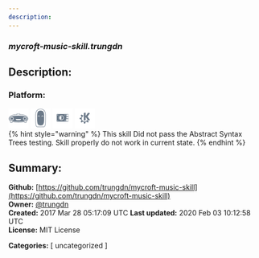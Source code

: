 ```yaml
---
description: 
---
```


### _mycroft-music-skill.trungdn_  
## Description:  
  
  
  
### Platform:  
 ![Mark I](../.gitbook/assets/mark-1-icon.png)  ![Mark II](../.gitbook/assets/mark-2-icon.png)  ![Picroft](../.gitbook/assets/picroft-icon.png)  ![plasmoid](../.gitbook/assets/kde.png)   
{% hint style="warning" %}
This skill Did not pass the Abstract Syntax Trees testing. Skill properly do not work in current state.
{% endhint %}
  
## Summary:  
**Github:** [https://github.com/trungdn/mycroft-music-skill](https://github.com/trungdn/mycroft-music-skill)  
**Owner:** [@trungdn](https://github.com/trungdn)  
**Created:** 2017 Mar 28 05:17:09 UTC  **Last updated:** 2020 Feb 03 10:12:58 UTC  
**License:** MIT License  
  
**Categories:** [ uncategorized ]   
